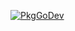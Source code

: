 [![PkgGoDev](https://pkg.go.dev/badge/image)](https://pkg.go.dev/github.com/ncruces/rethinkraw/pkg)
